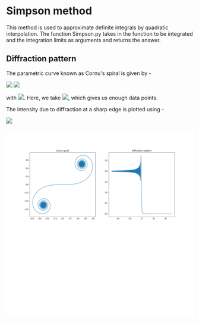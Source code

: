 # Simpson method

This method is used to approximate definite integrals by quadratic interpolation. The function Simpson.py takes in the function to be integrated and the integration limits as arguments and returns the answer.

## Diffraction pattern

The parametric curve known as Cornu's spiral is given by -

<img src="https://render.githubusercontent.com/render/math?math=\large x(t) = \int_0^t \cos\left(\frac{\pi u^2}{2}\right)\text{d}u">
<img src="https://render.githubusercontent.com/render/math?math=\large y(t) = \int_0^t \sin\left(\frac{\pi u^2}{2}\right)\text{d}u">

with <img src="https://render.githubusercontent.com/render/math?math=t \in [-\infty,\infty]">. Here, we take <img src="https://render.githubusercontent.com/render/math?math=t \in [-50,50]">, which gives us enough data points.

The intensity due to diffraction at a sharp edge is plotted using - 

<img src="https://render.githubusercontent.com/render/math?math=\large I(t) = {\left(\frac{1}{2}-x(t)\right)}^2 %2B {\left(\frac{1}{2}-y(t)\right)}^2">

![](diffraction.png)
